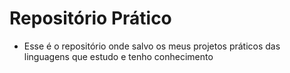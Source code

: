 # Repositório Prático

- Esse é o repositório onde salvo os meus projetos práticos das linguagens que estudo e tenho conhecimento
